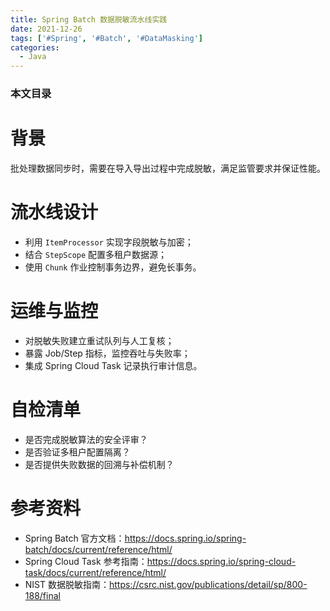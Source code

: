 ```yaml
---
title: Spring Batch 数据脱敏流水线实践
date: 2021-12-26
tags: ['#Spring', '#Batch', '#DataMasking']
categories:
  - Java
---
```


### 本文目录
<!-- toc -->

# 背景
批处理数据同步时，需要在导入导出过程中完成脱敏，满足监管要求并保证性能。

# 流水线设计
- 利用 `ItemProcessor` 实现字段脱敏与加密；
- 结合 `StepScope` 配置多租户数据源；
- 使用 `Chunk` 作业控制事务边界，避免长事务。

# 运维与监控
- 对脱敏失败建立重试队列与人工复核；
- 暴露 Job/Step 指标，监控吞吐与失败率；
- 集成 Spring Cloud Task 记录执行审计信息。

# 自检清单
- 是否完成脱敏算法的安全评审？
- 是否验证多租户配置隔离？
- 是否提供失败数据的回溯与补偿机制？

# 参考资料
- Spring Batch 官方文档：https://docs.spring.io/spring-batch/docs/current/reference/html/
- Spring Cloud Task 参考指南：https://docs.spring.io/spring-cloud-task/docs/current/reference/html/
- NIST 数据脱敏指南：https://csrc.nist.gov/publications/detail/sp/800-188/final
